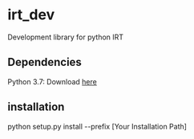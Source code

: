 # irt_dev
Development library for python IRT


## Dependencies
Python 3.7: Download [here](https://www.anaconda.com/distribution/)

## installation
python setup.py install --prefix [Your Installation Path]
